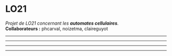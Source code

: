 # LO21
 
_Projet de LO21 concernant les **automates cellulaires**._  
**Collaborateurs :** phcarval, noizetma, claireguyot

***
---
- - -
*    *    *
